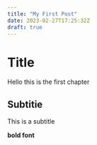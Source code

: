 ```yaml
---
title: "My First Post"
date: 2023-02-27T17:25:32Z
draft: true
---
```


# Title

Hello this is the first chapter

## Subtitie

This is a subtitle

**bold font**
